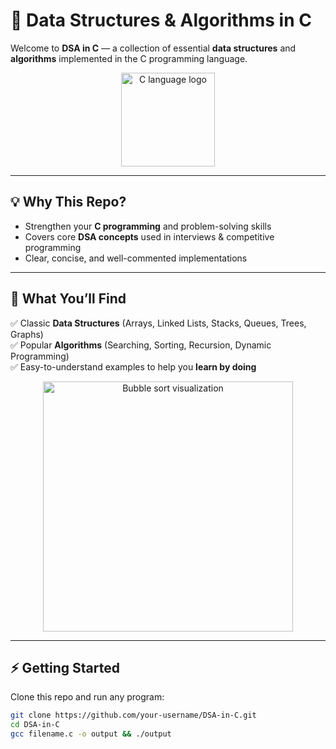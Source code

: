 # 🚀 Data Structures & Algorithms in C  

Welcome to **DSA in C** — a collection of essential **data structures** and **algorithms** implemented in the C programming language.  

<p align="center">
  <img src="https://upload.wikimedia.org/wikipedia/commons/3/35/The_C_Programming_Language_logo.svg" width="150" alt="C language logo">
</p>

---

## 💡 Why This Repo?  
- Strengthen your **C programming** and problem-solving skills  
- Covers core **DSA concepts** used in interviews & competitive programming  
- Clear, concise, and well-commented implementations  

---

## 📂 What You’ll Find  
✅ Classic **Data Structures** (Arrays, Linked Lists, Stacks, Queues, Trees, Graphs)  
✅ Popular **Algorithms** (Searching, Sorting, Recursion, Dynamic Programming)  
✅ Easy-to-understand examples to help you **learn by doing**  

<p align="center">
  <img src="https://upload.wikimedia.org/wikipedia/commons/5/57/Data_Visualization_of_Bubble_sort.gif" width="400" alt="Bubble sort visualization">
</p>

---

## ⚡ Getting Started  
Clone this repo and run any program:  
```bash
git clone https://github.com/your-username/DSA-in-C.git
cd DSA-in-C
gcc filename.c -o output && ./output
